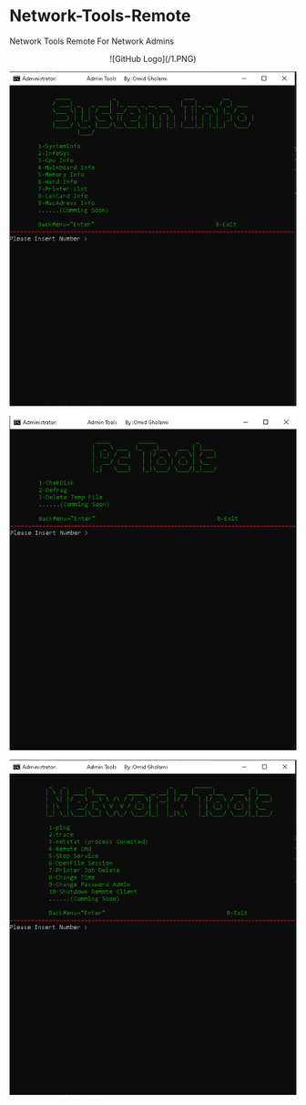 # Network-Tools-Remote
Network Tools Remote For Network Admins

<div style="text-align:center">
![GitHub Logo](/1.PNG)

![GitHub Logo](/2.PNG)

![GitHub Logo](/3.PNG)

![GitHub Logo](/4.PNG)
</div>
